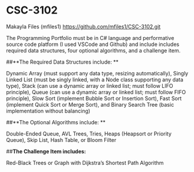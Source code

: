 # CSC-3102
Makayla Files (mfiles1)
https://github.com/mfiles1/CSC-3102.git

The Programming Portfolio must be in C# language and performative source code platform (I used VSCode and Github) and include
includes required data structures, four optional algorithms, and a challenge item.

##**The Required Data Structures include: **

Dynamic Array (must support any data type, resizing automatically), Singly Linked List (must be singly linked, with a Node class supporting any data type), Stack (can use a dynamic array or linked list; must follow LIFO principle), Queue (can use a dynamic array or linked list; must follow FIFO principle), Slow Sort (implement Bubble Sort or Insertion Sort), Fast Sort (implement Quick Sort or Merge Sort), and Binary Search Tree (basic implementation without balancing)

##**The Optional Algorithms include: **

Double-Ended Queue, AVL Trees, Tries, Heaps (Heapsort or Priority Queue), Skip List, Hash Table, or Bloom Filter

##**The Challenge Item includes:**

Red-Black Trees or Graph with Dijkstra’s Shortest Path Algorithm

